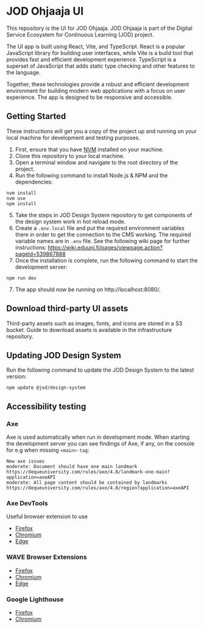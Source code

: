 # JOD Ohjaaja UI

This repository is the UI for JOD Ohjaaja. JOD Ohjaaja is part of the Digital Service Ecosystem for Continuous Learning (JOD) project.

The UI app is built using React, Vite, and TypeScript. React is a popular JavaScript library for building user interfaces, while Vite is a build tool that provides fast and efficient development experience. TypeScript is a superset of JavaScript that adds static type checking and other features to the language.

Together, these technologies provide a robust and efficient development environment for building modern web applications with a focus on user experience. The app is designed to be responsive and accessible.

## Getting Started

These instructions will get you a copy of the project up and running on your local machine for development and testing purposes.

1. First, ensure that you have [NVM](https://github.com/nvm-sh/nvm) installed on your machine.
2. Clone this repository to your local machine.
3. Open a terminal window and navigate to the root directory of the project.
4. Run the following command to install Node.js & NPM and the dependencies:

```shell
nvm install
nvm use
npm install
```

5. Take the steps in JOD Design System repository to get components of the design system work in hot reload mode.
6. Create a `.env.local` file and put the required environment variables there in order to get the connection to the CMS working. The required variable names are in `.env` file. See the following wiki page for further instructions: https://wiki.eduuni.fi/pages/viewpage.action?pageId=539867888
7. Once the installation is complete, run the following command to start the development server:

```shell
npm run dev
```

7. The app should now be running on http://localhost:8080/.

## Download third-party UI assets

Third-party assets such as images, fonts, and icons are stored in a S3 bucket. Guide to download assets is available in the infrastructure repository.

## Updating JOD Design System

Run the following command to update the JOD Design System to the latest version:

```shell
npm update @jod/design-system
```

## Accessibility testing

### Axe

Axe is used automatically when run in development mode.
When starting the development server you can see findings of Axe, if any, on the console for e.g when missing `<main>-tag`:

```
New axe issues
moderate: Document should have one main landmark https://dequeuniversity.com/rules/axe/4.8/landmark-one-main?application=axeAPI
moderate: All page content should be contained by landmarks https://dequeuniversity.com/rules/axe/4.8/region?application=axeAPI
```

### Axe DevTools

Useful browser extension to use

- [Firefox](https://addons.mozilla.org/en-US/firefox/addon/axe-devtools/)
- [Chromium](https://chromewebstore.google.com/detail/axe-devtools-web-accessib/lhdoppojpmngadmnindnejefpokejbdd)
- [Edge](https://microsoftedge.microsoft.com/addons/detail/axe-devtools-web-access/kcenlimkmjjkdfcaleembgmldmnnlfkn)

### WAVE Browser Extensions

- [Firefox](https://addons.mozilla.org/en-US/firefox/addon/wave-accessibility-tool/)
- [Chromium](https://chrome.google.com/webstore/detail/wave-evaluation-tool/jbbplnpkjmmeebjpijfedlgcdilocofh)
- [Edge](https://microsoftedge.microsoft.com/addons/detail/wave-evaluation-tool/khapceneeednkiopkkbgkibbdoajpkoj)

### Google Lighthouse

- [Firefox](https://addons.mozilla.org/en-US/firefox/addon/google-lighthouse/)
- [Chromium](https://chromewebstore.google.com/detail/lighthouse/blipmdconlkpinefehnmjammfjpmpbjk)
